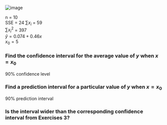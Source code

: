 
![image](https://github.com/user-attachments/assets/549b78ea-5b0f-4739-8e8e-5e6ab35b982f)


n = 10  
SSE = 24
$\sum x_{i}$ = 59  
$\sum {x_{i}}^2$ = 397  
$\hat{y} = 0.074 + 0.46x$  
$x_{0} = 5$  


### Find the confidence interval for the average value of $y$ when $x = x_{0}$  

90% confidence level  



### Find a prediction interval for a particular value of $y$ when $x = x_{0}$  

90% prediction interval



### Is the interval wider than the corresponding confidence interval from Exercises 3?  




###
